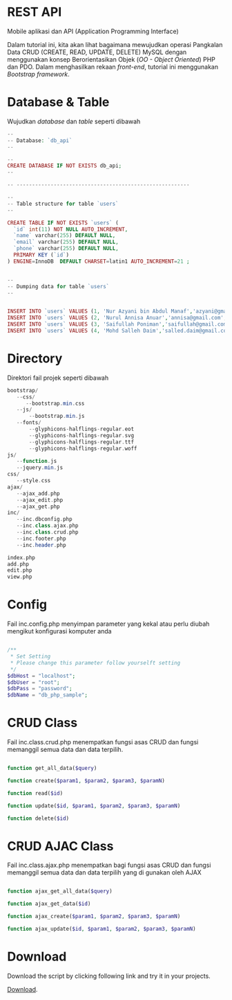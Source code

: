 # REST API
Mobile aplikasi dan API (Application Programming Interface)

Dalam tutorial ini, kita akan lihat bagaimana mewujudkan operasi 
Pangkalan Data CRUD (CREATE, READ, UPDATE, DELETE) MySQL dengan menggunakan konsep Berorientasikan Objek (_OO - Object Oriented_) PHP dan PDO.
Dalam menghasilkan rekaan _front-end_, tutorial ini menggunakan _Bootstrap framework_.



# Database & Table 

Wujudkan _database_ dan _table_ seperti dibawah

```php
--
-- Database: `db_api`
--

--
CREATE DATABASE IF NOT EXISTS db_api;
--

-- --------------------------------------------------------

--
-- Table structure for table `users`
--

CREATE TABLE IF NOT EXISTS `users` (
  `id` int(11) NOT NULL AUTO_INCREMENT,
  `name` varchar(255) DEFAULT NULL,
  `email` varchar(255) DEFAULT NULL,
  `phone` varchar(255) DEFAULT NULL,
  PRIMARY KEY (`id`)
) ENGINE=InnoDB  DEFAULT CHARSET=latin1 AUTO_INCREMENT=21 ;


-- 
-- Dumping data for table `users`
--


INSERT INTO `users` VALUES (1, 'Nur Azyani bin Abdul Manaf','azyani@gmail.com','0113456789');
INSERT INTO `users` VALUES (2, 'Nurul Annisa Anuar','annisa@gmail.com','0123456789');
INSERT INTO `users` VALUES (3, 'Saifullah Poniman','saifullah@gmail.com','0133456789');
INSERT INTO `users` VALUES (4, 'Mohd Salleh Daim','salled.daim@gmail.com','0143456789');

```

# Directory

Direktori fail projek seperti dibawah 

```php
bootstrap/
   --css/
      --bootstrap.min.css
   --js/
       --bootstrap.min.js
   --fonts/
       --glyphicons-halflings-regular.eot
       --glyphicons-halflings-regular.svg
       --glyphicons-halflings-regular.ttf
       --glyphicons-halflings-regular.woff
js/
   --function.js
   --jquery.min.js
css/
   --style.css
ajax/
   --ajax_add.php
   --ajax_edit.php
   --ajax_get.php
inc/
   --inc.dbconfig.php
   --inc.class.ajax.php 
   --inc.class.crud.php  
   --inc.footer.php
   --inc.header.php

index.php
add.php
edit.php
view.php


```

# Config

Fail inc.config.php menyimpan parameter yang kekal atau perlu diubah mengikut konfigurasi komputer anda

```php

/**
 * Set Setting 
 * Please change this parameter follow yourselft setting
 */
$dbHost = "localhost";
$dbUser = "root";
$dbPass = "password";
$dbName = "db_php_sample";

```

# CRUD Class

Fail inc.class.crud.php menempatkan fungsi asas CRUD dan fungsi memanggil semua data dan data terpilih.

```php

function get_all_data($query)

function create($param1, $param2, $param3, $paramN)

function read($id)

function update($id, $param1, $param2, $param3, $paramN)

function delete($id)

```
# CRUD AJAC Class

Fail inc.class.ajax.php menempatkan bagi fungsi asas CRUD dan fungsi memanggil semua data dan data terpilih yang di gunakan oleh AJAX

```php

function ajax_get_all_data($query)

function ajax_get_data($id)

function ajax_create($param1, $param2, $param3, $paramN)

function ajax_update($id, $param1, $param2, $param3, $paramN)

```

# Download

Download the script by clicking following link and try it in your projects.

[Download](https://github.com/kpkt/rest_api/archive/ajax.zip).
